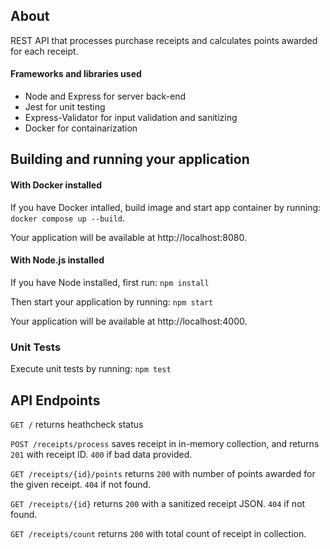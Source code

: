 ## About

REST API that processes purchase receipts and calculates points awarded for each receipt.

#### Frameworks and libraries used
* Node and Express for server back-end
* Jest for unit testing
* Express-Validator for input validation and sanitizing
* Docker for containarization

## Building and running your application
#### With Docker installed
If you have Docker intalled, build image and start app container by running: `docker compose up --build`.

Your application will be available at http://localhost:8080.

#### With Node.js installed
If you have Node installed, first run: `npm install`

Then start your application by running: `npm start`

Your application will be available at http://localhost:4000.

### Unit Tests
Execute unit tests by running:
`npm test`

## API Endpoints
`GET /` returns heathcheck status

`POST /receipts/process` saves receipt in in-memory collection, and returns `201` with receipt ID. `400` if bad data provided.

`GET /receipts/{id}/points` returns `200` with number of points awarded for the given receipt. `404` if not found.

`GET /receipts/{id}` returns `200` with a sanitized receipt JSON. `404` if not found.

`GET /receipts/count` returns `200` with total count of receipt in collection.


